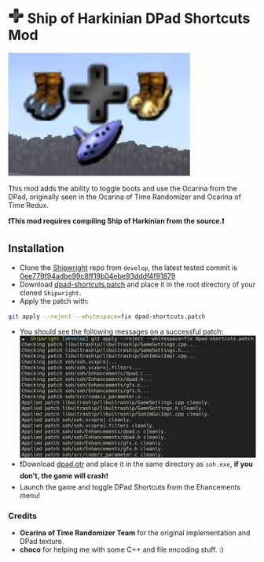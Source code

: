 # ![DPad](doc/dpad.png?raw=true "DPad") Ship of Harkinian DPad Shortcuts Mod

![Screenshot](doc/screenshot.png?raw=true "Screenshot")

This mod adds the ability to toggle boots and use the Ocarina from the DPad, originally seen in the Ocarina of Time Randomizer and Ocarina of Time Redux.

**❗This mod requires compiling Ship of Harkinian from the source.❗**

## Installation

- Clone the [Shipwright](https://github.com/HarbourMasters/Shipwright) repo from `develop`, the latest tested commit is [0ee779f94adbe99c8ff19b04ebe93dddf4f91879](https://github.com/HarbourMasters/Shipwright/tree/0ee779f94adbe99c8ff19b04ebe93dddf4f91879)
- Download [dpad-shortcuts.patch](https://github.com/Colbydude/soh-mods/blob/main/dpad-shortcuts/dpad-shortcuts.patch?raw=true) and place it in the root directory of your cloned `Shipwright`.
- Apply the patch with:

```sh
git apply --reject --whitespace=fix dpad-shortcuts.patch
```

- You should see the following messages on a successful patch:
  ![Successful Patch](doc/successful-patch.png?raw=true "Successful Patch")
- ❗Download [dpad.otr](https://github.com/Colbydude/soh-mods/blob/main/dpad-shortcuts/dpad.otr?raw=true) and place it in the same directory as `soh.exe`, **if you don't, the game will crash**❗
- Launch the game and toggle DPad Shortcuts from the Ehancements menu!

### Credits

- **Ocarina of Time Randomizer Team** for the original implementation and DPad texture.
- **choco** for helping me with some C++ and file encoding stuff. :)
